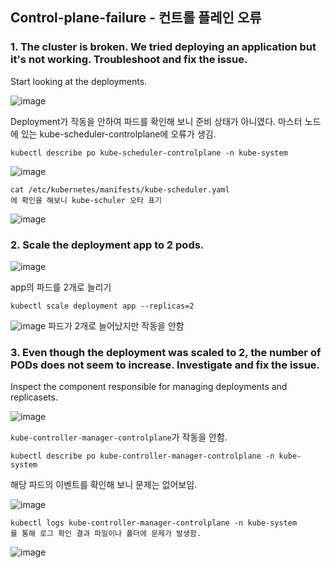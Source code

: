 ## Control-plane-failure - 컨트롤 플레인 오류

### 1. The cluster is broken. We tried deploying an application but it's not working. Troubleshoot and fix the issue.
Start looking at the deployments.

![image](https://user-images.githubusercontent.com/81672260/174231678-9ddec2be-58b6-466a-ae9b-4bab00514a99.png)

Deployment가 작동을 안하여 파드를 확인해 보니 준비 상태가 아니였다.
마스터 노드에 있는 kube-scheduler-controlplane에 오류가 생김.

```
kubectl describe po kube-scheduler-controlplane -n kube-system

```
![image](https://user-images.githubusercontent.com/81672260/174231871-71b94521-9a57-4d60-9128-8a938a788ea0.png)

```
cat /etc/kubernetes/manifests/kube-scheduler.yaml
에 확인을 해보니 kube-schuler 오타 표기
```

![image](https://user-images.githubusercontent.com/81672260/174232103-e73ccc85-2bbb-486c-9dfa-8f0c3f163fd7.png)

### 2. Scale the deployment app to 2 pods.

![image](https://user-images.githubusercontent.com/81672260/174232806-775a71ae-b960-4628-b5b7-8e2c2abfdfb4.png)

app의 파드를 2개로 늘리기
```
kubectl scale deployment app --replicas=2
```

![image](https://user-images.githubusercontent.com/81672260/174232969-9d3f2f37-fcba-48cb-9d8e-897c10d711be.png)
파드가 2개로 늘어났지만 작동을 안함

### 3. Even though the deployment was scaled to 2, the number of PODs does not seem to increase. Investigate and fix the issue.
Inspect the component responsible for managing deployments and replicasets.

![image](https://user-images.githubusercontent.com/81672260/174233931-3b71daa8-5297-4be0-b16f-15fafc70ae37.png)

`kube-controller-manager-controlplane`가 작동을 안함.

```
kubectl describe po kube-controller-manager-controlplane -n kube-system
```
해당 파드의 이벤트를 확인해 보니 문제는 없어보임.

![image](https://user-images.githubusercontent.com/81672260/174234372-01e5c8d8-a01d-4d8d-9bc2-63394181c570.png)

```
kubectl logs kube-controller-manager-controlplane -n kube-system
를 통해 로그 확인 결과 파일이나 폴더에 문제가 발생함.
```
![image](https://user-images.githubusercontent.com/81672260/174234200-3ae81950-c647-4d1e-aaf3-5e9cbb4323f9.png)

